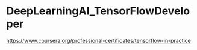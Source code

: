 # DeepLearningAI_TensorFlowDeveloper

https://www.coursera.org/professional-certificates/tensorflow-in-practice
